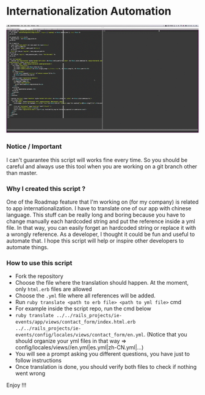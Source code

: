 Internationalization Automation
====

![Alt text](./internationalization_automation.gif?raw=true "Internationalization Automation")

### Notice / Important
I can't guarantee this script will works fine every time. So you should be careful and always use this tool when you are working on a git branch other than master.

### Why I created this script ?
One of the Roadmap feature that I'm working on (for my company) is related to app internationalization. I have to translate one of our app with chinese language. This stuff can be really long and boring because you have to change manually each hardcoded string and put the reference inside a yml file. In that way, you can easily forget an hardcoded string or replace it with a wrongly reference. As a developer, I thought it could be fun and useful to automate that. I hope this script will help or inspire other developers to automate things.

### How to use this script

* Fork the repository
* Choose the file where the translation should happen. At the moment, only `html.erb` files are allowed
* Choose the `.yml` file where all references will be added.
* Run `ruby translate <path to erb file> <path to yml file>` cmd
* For example inside the script repo, run the cmd below
* `ruby translate ../../rails_projects/ie-events/app/views/contact_form/index.html.erb ../../rails_projects/ie-events/config/locales/views/contact_form/en.yml`. (Notice that you should organize your yml files in that way => config/locales/views/<views folder name>/en.yml|es.yml|zh-CN.yml|...)
* You will see a prompt asking you different questions, you have just to follow instructions
* Once translation is done, you should verify both files to check if nothing went wrong

Enjoy !!!
